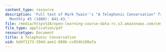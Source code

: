 ```yaml
---
content_type: resource
description: 'Full text of Mark Twain''s "A Telephonic Conversation" from Atlantic
  Monthly 45 (1880): 841-43.'
file: /media/https%3A/open-learning-course-data-rc.s3.amazonaws.com/cms-407-media-and-methods-sound-fall-2012/bd4f1173294daee1880bcc654b108afa_MITCMS_407F12_Twain.pdf
file_type: application/pdf
resourcetype: Document
title: A Telephonic Conversation
uid: bd4f1173-294d-aee1-880b-cc654b108afa
---
```

